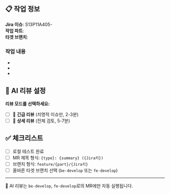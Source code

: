 ## 📋 작업 정보

**Jira 이슈**: S13P11A405-  
**작업 파트**: <!-- fe → fe-develop / be → be-develop -->  
**타겟 브랜치**: <!-- be-develop 또는 fe-develop -->

### 작업 내용
- 
- 
- 

## 🤖 AI 리뷰 설정

**리뷰 모드를 선택하세요:**

- [ ] 🚨 **긴급 리뷰** (치명적 이슈만, 2-3분)
- [ ] 📝 **상세 리뷰** (전체 검토, 5-7분)

## ✅ 체크리스트

- [ ] 로컬 테스트 완료
- [ ] MR 제목 형식: `{type}: {summary} ({Jira키})`
- [ ] 브랜치 형식: `feature/{part}/{Jira키}`
- [ ] 올바른 타겟 브랜치 선택 (`be-develop` 또는 `fe-develop`)

---
🤖 AI 리뷰는 `be-develop`, `fe-develop`로의 MR에만 자동 실행됩니다.